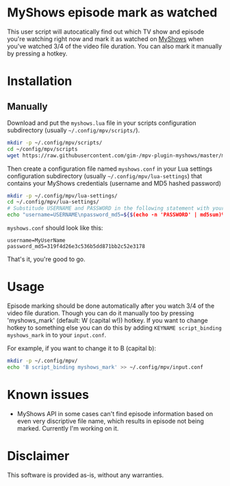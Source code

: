 # MyShows episode mark as watched

This user script will autocatically find out which TV show and episode you're watching right now and mark it as watched on [MyShows](myshows.me) when you've watched 3/4 of the video file duration. You can also mark it manually by pressing a hotkey.

# Installation

## Manually

Download and put the `myshows.lua` file in your scripts configuration subdirectory (usually `~/.config/mpv/scripts/`).
```Bash
mkdir -p ~/.config/mpv/scripts/
cd ~/config/mpv/scripts
wget https://raw.githubusercontent.com/gim-/mpv-plugin-myshows/master/myshows.lua
```
Then create a configuration file named `myshows.conf` in your Lua settings configuration subdirectory (usually `~/.config/mpv/lua-settings`) that contains your MyShows credentials (username and MD5 hashed password)
```Bash
mkdir -p ~/.config/mpv/lua-settings/
cd ~/.config/mpv/lua-settings/
# Substitude USERNAME and PASSWORD in the following statement with your MyShows credentials.
echo "username=USERNAME\npassword_md5=${$(echo -n 'PASSWORD' | md5sum)%  -*}" > ~/.config/mpv/lua-settings/myshows.conf
```
`myshows.conf` should look like this:
```
username=MyUserName
password_md5=319f4d26e3c536b5dd871bb2c52e3178
```
That's it, you're good to go.

# Usage

Episode marking should be done automatically after you watch 3/4 of the video file duration. Though you can do it manually too by pressing 'myshows_mark' (default: W (capital w!)) hotkey. If you want to change hotkey to something else you can do this by adding `KEYNAME script_binding myshows_mark` in to your `input.conf`.

For example, if you want to change it to B (capital b):
```Bash
mkdir -p ~/.config/mpv/
echo 'B script_binding myshows_mark' >> ~/.config/mpv/input.conf
```

# Known issues

* MyShows API in some cases can't find episode information based on even very discriptive file name, which results in episode not being marked. Currently I'm working on it.

# Disclaimer

This software is provided as-is, without any warranties.
